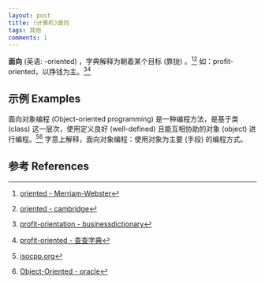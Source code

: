 ```yaml
---
layout: post
title: (计算机)面向
tags: 其他
comments: 1
---
```


**面向** (英语: -oriented) ，字典解释为朝着某个目标 (靠拢) 。[^1][^2] 如：profit-oriented，以挣钱为主。[^3][^4]

## 示例 Examples

面向对象编程 (Object-oriented programming) 是一种编程方法，是基于类 (class) 这一层次，使用定义良好 (well-defined) 且能互相协助的对象 (object) 进行编程。[^5][^6] 字意上解释，面向对象编程：使用对象为主要 (手段) 的编程方式。

## 参考 References


[^1]: [oriented - Merriam-Webster](https://www.merriam-webster.com/dictionary/oriented)
[^2]: [oriented - cambridge](https://dictionary.cambridge.org/dictionary/english/oriented)
[^3]: [profit-orientation - businessdictionary](http://www.businessdictionary.com/definition/profit-orientation.html)
[^4]: [profit-oriented - 查查字典](http://www.ichacha.net/profit-oriented.html)	
[^5]: [isocpp.org](https://isocpp.org/wiki/faq/big-picture#why-use-oo)
[^6]: [Object-Oriented - oracle](https://www.oracle.com/java/technologies/oop.html)